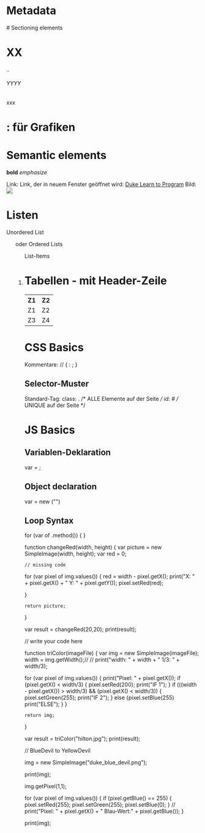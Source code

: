 # Metadata
<html>
  <head>
    <title>xx</title>
  </head>
# Sectioning elements
  <body>
    <h1>XX</h1>
    ..
    <h6>YYYY</h6>
    <div></div>
    <p>xxx</p>
  </body>
</html>

# <canvas>: für Grafiken

# Semantic elements
<b>bold</b>
<em>emphasize</em>

Link: <a src="link">
Link, der in neuem Fenster geöffnet wird: <a href="http://www.dukelearntoprogram.com/" target="blank_" name="Duke_Link">Duke Learn to Program</a>
Bild: <img src="link">

# Listen
Unordered List <ul> oder Ordered Lists <ol>
List-Items <li>

# Tabellen - mit Header-Zeile
<table>
  <tr>
    <th>Z1</th>
    <th>Z2</th>
  <tr>
    <td>Z1</td>
    <td>Z2</td>
  </tr>
  <tr>
    <td>Z3</td>
    <td>Z4</td>
  </tr>
</table>

# CSS Basics

Kommentare: /*<kommentar>*/
<selector> {
  <property>: <value>;
}
## Selector-Muster
Standard-Tag: <htmlSelector>
class: .<selfGivenNameSelector>  /* ALLE Elemente auf der Seite */
id: #<selfGivenNameSelector>  /* UNIQUE auf der Seite */

# JS Basics
## Variablen-Deklaration
var <name> = <value>;
## Object declaration
var <object> = new <name of type to create>("<parameter>")

## Loop Syntax
for (var <variable> of <object>.method()) {
    <to something>
  }



function changeRed(width, height) {
    var picture = new SimpleImage(width, height);
    var red = 0;

    // missing code
  for (var pixel of img.values()) {
    red = width - pixel.getX(); 
    print("X: " + pixel.getX() + " Y: " + pixel.getY());
    pixel.setRed(red);

  }

    return picture;
}

var result = changeRed(20,20);
print(result);



// write your code here


function triColor(imageFile) {
    var img = new SimpleImage(imageFile);
    width = img.getWidth();//
//    print("width: " + width + " 1/3: " + width/3);

  for (var pixel of img.values()) {
          print("Pixel: " + pixel.getX());
      if (pixel.getX() < width/3) {
          pixel.setRed(200);
          print("IF 1");
      }
      if (((width - pixel.getX()) > width/3) && (pixel.getX() < width/3)) {
          pixel.setGreen(255);
          print("IF 2");
      }
      else {pixel.setBlue(255)
          print("ELSE");
      }
  }

    return img;
}

var result = triColor("hilton.jpg");
print(result);




// BlueDevil to YellowDevil

img = new SimpleImage("duke_blue_devil.png");

print(img);

img.getPixel(1,1);

for (var pixel of img.values()) {
      if (pixel.getBlue() == 255) {
          pixel.setRed(255);
          pixel.setGreen(255);
          pixel.setBlue(0);
      }
//  print("Pixel: " + pixel.getX() + " Blau-Wert:" + pixel.getBlue());
}

print(img);
